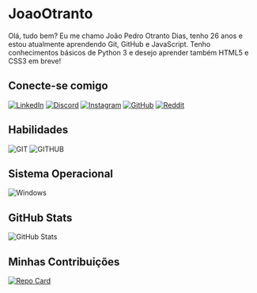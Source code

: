 # JoaoOtranto
Olá, tudo bem? Eu me chamo João Pedro Otranto Dias, tenho 26 anos e estou atualmente aprendendo Git, GitHub e JavaScript. Tenho conhecimentos básicos de Python 3 e desejo aprender também HTML5 e CSS3 em breve!
## Conecte-se comigo
[![LinkedIn](https://img.shields.io/badge/LinkedIn-000?style=for-the-badge&logo=linkedin&logoColor=0E76A8)](https://www.linkedin.com/in/joaootranto/)
[![Discord](https://img.shields.io/badge/Discord-000?style=for-the-badge&logo=discord)](https://https://discord.com/channels/@xbrd./)
[![Instagram](https://img.shields.io/badge/Instagram-000?style=for-the-badge&logo=instagram)](https://www.instagram.com/joaootranto/)
[![GitHub](https://img.shields.io/badge/GitHub-000?style=for-the-badge&logo=github&logoColor=white)](https://github.com/JoaoOtranto)
[![Reddit](https://img.shields.io/badge/Reddit-000?style=for-the-badge&logo=reddit&logoColor=FF4500)](https://www.reddit.com/u/Entire-Consequence40)
## Habilidades
![GIT](https://img.shields.io/badge/GIT-000?style=for-the-badge&logo=GIT&logoColor=F1502F)
![GITHUB](https://img.shields.io/badge/GITHUB-000?style=for-the-badge&logo=GITHUB&logoColor=white)
## Sistema Operacional
![Windows](https://img.shields.io/badge/Windows-000?style=for-the-badge&logo=windows&logoColor=2CA5E0)
## GitHub Stats
![GitHub Stats](https://github-readme-stats.vercel.app/api?username=JoaoOtranto&theme=transparent&bg_color=000&border_color=30A3DC&show_icons=true&icon_color=30A3DC&title_color=E94D5F&text_color=FFF)

## Minhas Contribuições
[![Repo Card](https://github-readme-stats.vercel.app/api/pin/?username=JoaoOtranto&repo=dio-lab-open-source&bg_color=000&border_color=30A3DC&show_icons=true&icon_color=30A3DC&title_color=E94D5F&text_color=FFF)](https://github.com/JoaoOtranto/dio-lab-open-source)